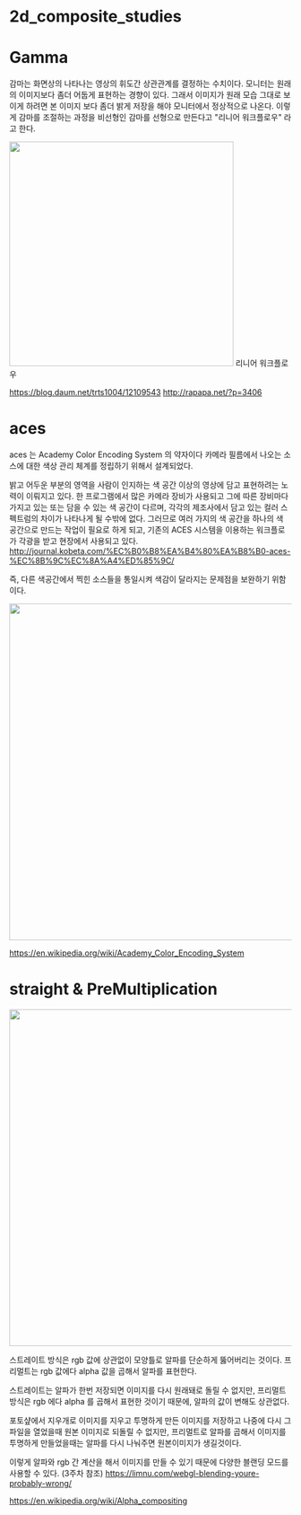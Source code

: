 # 2d_composite_studies
# Gamma
감마는 화면상의 나타나는 영상의 휘도간 상관관계를 결정하는 수치이다.
모니터는 원래의 이미지보다 좀더 어둡게 표현하는 경향이 있다. 그래서 이미지가 원래 모습 그대로 보이게 하려면 본 이미지 보다 좀더 밝게 저장을 해야 모니터에서 정상적으로 나온다.
이렇게 감마를 조절하는 과정을 비선형인 감마를 선형으로 만든다고 "리니어 워크플로우" 라고 한다.



<img src="http://rapapa.net/wp/wp-content/uploads/2018/06/i2eZj9U.png" width="400">
리니어 워크플로우


https://blog.daum.net/trts1004/12109543
http://rapapa.net/?p=3406

# aces
aces 는 Academy Color Encoding System 의 약자이다
카메라 필름에서 나오는 소스에 대한 색상 관리 체계를 정립하기 위해서 설계되었다.


밝고 어두운 부분의 영역을 사람이 인지하는 색 공간 이상의 영상에 담고 표현하려는 노력이 이뤄지고 있다. 한 프로그램에서 많은 카메라 장비가 사용되고 그에 따른 장비마다 가지고 있는 또는 담을 수 있는 색 공간이 다르며, 각각의 제조사에서 담고 있는 컬러 스펙트럼의 차이가 나타나게 될 수밖에 없다. 그러므로 여러 가지의 색 공간을 하나의 색 공간으로 만드는 작업이 필요로 하게 되고, 기존의 ACES 시스템을 이용하는 워크플로가 각광을 받고 현장에서 사용되고 있다. 
<http://journal.kobeta.com/%EC%B0%B8%EA%B4%80%EA%B8%B0-aces-%EC%8B%9C%EC%8A%A4%ED%85%9C/>


즉, 다른 색공간에서 찍힌 소스들을 통일시켜 색감이 달라지는 문제점을 보완하기 위함이다.


<img src="https://i1.wp.com/schoolofcolor.org/wp-content/uploads/2018/11/Post_HDTV_Workflow_Part_II_04.jpg?resize=768%2C585" width="600">


https://en.wikipedia.org/wiki/Academy_Color_Encoding_System


# straight & PreMultiplication
<img src="https://limnu.com/wp-content/uploads/2016/06/premult-vs-straight.jpeg" width="600">

스트레이트 방식은 rgb 값에 상관없이 모양틀로 알파를 단순하게 뚫어버리는 것이다.
프리멀트는 rgb 값에다 alpha 값을 곱해서 알파를 표현한다.

스트레이트는 알파가 한번 저장되면 이미지를 다시 원래돼로 돌릴 수 없지만, 프리멀트 방식은 rgb 에다 alpha 를 곱해서 표현한 것이기 때문에, 알파의 값이 변해도 상관없다.

포토샾에서 지우개로 이미지를 지우고 투명하게 만든 이미지를 저장하고 나중에 다시 그 파일을 열었을때 원본 이미지로 되돌릴 수 없지만,
프리멀트로 알파를 곱해서 이미지를 투명하게 만들었을때는 알파를 다시 나눠주면 원본이미지가 생길것이다.

이렇게 알파와 rgb 간 계산을 해서 이미지를 만들 수 있기 때문에 다양한 블랜딩 모드를 사용할 수 있다. (3주차 참조)
https://limnu.com/webgl-blending-youre-probably-wrong/

https://en.wikipedia.org/wiki/Alpha_compositing

